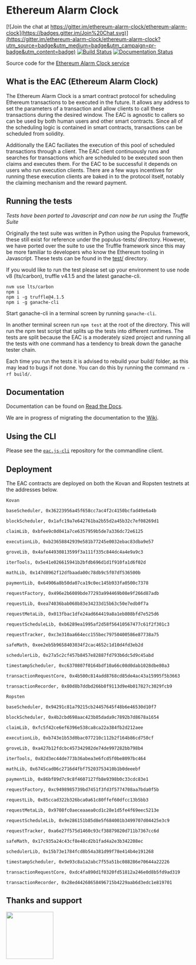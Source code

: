 # Ethereum Alarm Clock

[![Join the chat at https://gitter.im/ethereum-alarm-clock/ethereum-alarm-clock](https://badges.gitter.im/Join%20Chat.svg)](https://gitter.im/ethereum-alarm-clock/ethereum-alarm-clock?utm_source=badge&utm_medium=badge&utm_campaign=pr-badge&utm_content=badge)
[![Build Status](https://travis-ci.org/ethereum-alarm-clock/ethereum-alarm-clock.svg?branch=master)](https://travis-ci.org/chronologic/ethereum-alarm-clock)
[![Documentation Status](https://readthedocs.org/projects/ethereum-alarm-clock/badge/?version=latest)](http://ethereum-alarm-clock.readthedocs.io/en/latest/?badge=latest)


Source code for the [Ethereum Alarm Clock service](http://www.ethereum-alarm-clock.com/)

## What is the EAC (Ethereum Alarm Clock)

The Ethereum Alarm Clock is a smart contract protocol for scheduling Ethereum transactions 
to be executed in the future. It allows any address to set the parameters of a transaction and 
allow clients to call these transactions during the desired window. The EAC is agnostic to callers
so can be used by both human users and other smart contracts. Since all of the scheduling logic is 
contained in smart contracts, transactions can be scheduled from solidity.

Additionally the EAC faciliates the execution of this pool of scheduled transactions through a client. 
The EAC client continuously runs and searches for transactions which are scheduled to be executed soon 
then claims and executes them. For the EAC to be successful it depends on users who run execution clients. 
There are a few ways incentives for running these execution clients are baked in to the protocol itself, 
notably the claiming mechanism and the reward payment. 

## Running the tests

_Tests have been ported to Javascript and can now be run using the Truffle Suite_

Originally the test suite was written in Python using the Populus framework, these still exist for reference 
under the populus-tests/ directory. However, we have ported over the suite to use the Truffle framework since 
this may be more familiar to developers who know the Ethereum tooling in Javascript. These tests can be found in 
the [test/](test) directory.

If you would like to run the test please set up your environment to use node v8 (lts/carbon), truffle v4.1.5 and the latest ganache-cli.

```
nvm use lts/carbon
npm i
npm i -g truffle@4.1.5 
npm i -g ganache-cli
```

Start ganache-cli in a terminal screen by running `ganache-cli`.

In another terminal screen run `npm test` at the root of the directory. This will run the npm test script that 
splits up the tests into different runtimes. The tests are split because the EAC is a moderately sized project and 
running all the tests with one command has a tendency to break down the ganache tester chain.

Each time you run the tests it is advised to rebuild your build/ folder, as this may lead to bugs if not done. You 
can do this by running the command `rm -rf build/`.

## Documentation

Documentation can be found on [Read the Docs](https://ethereum-alarm-clock.readthedocs.io/en/latest/).

We are in progress of migrating the documentation to the [Wiki](https://github.com/ethereum-alarm-clock/ethereum-alarm-clock/wiki).

## Using the CLI

Please see the [`eac.js-cli`](https://github.com/ethereum-alarm-clock/eac.js-cli) repository for the commandline client.

## Deployment

The EAC contracts are deployed on both the Kovan and Ropsten testnets at the addresses below.

```
Kovan

baseScheduler, 0x36223956a45f658cc7ac4f2c4150bcfad49e6a4b

blockScheduler, 0x1afc19a7e642761ba2b55d2a45b32c7ef08269d1

claimLib, 0xbfee9c0d041a7ce6357959b5de7a336dc72e6125

executionLib, 0xb23658842939e581b77245e0032ebac83dba9e57

groveLib, 0x4afe44930813599f3a111f335c844dc4a4e9a9c3

iterTools, 0x5e41e026615941b2bfdb696d1d1f910fa1d6f02d

mathLib, 0x147d8962f12dfbaada00c78db9c5f07df536500b

paymentLib, 0x64906a8b50da07ca19c0ec145b933fa0500c7378

requestFactory, 0x496e2b6089bde77293a994469b08e9f266d87adb

requestLib, 0xea74036bab068b83e34233d15b63c50e7edb0f7a

requestMetaLib, 0x013fbac1dfe24ad664419a8a1eb808bfd7e525d6

requestScheduleLib, 0xb6289ea1995af2d58f56410567477c61f2f301c3

requestTracker, 0xc3e310aa664ecc155bec79750400586e87738a75

safeMath, 0xee2eb5b9658403034f2cac4652c1d10d4fd3eb2d

schedulerLib, 0x27a5c2cf457b8457e82887fd793b6dc5d9c45abd

timestampScheduler, 0xc6370807f0164bdf10a66c08d0dab1028dbe80a3

transactionRequestCore, 0x4b500c814add8768cd85de4ac43a15995f5b3663

transactionRecorder, 0x80d8b7ddbd266b8f9113d9e4b017827c3029fcb9
```

```
Ropsten

baseScheduler, 0x94291c81a79215cb24457645f48b6e46530d10f7

blockScheduler, 0x4b2cbd698aac423b85dada9c7892b7d8678a1654

claimLib, 0xfc5f42ce6ef6396e538ca8ca22a384fb2d212aee

executionLib, 0xb743e1b53d0bac077210c112b2f164b86cd750cf

groveLib, 0xa427b12fdcbc457342982de74de997282bb798b4

iterTools, 0x82d3ec44de773b36abea3e6fcd5f0be8097bc464

mathLib, 0x6745cad06c2716d4fbf75203753410b1b0deeebf

paymentLib, 0x86bf89d7c9c8f4607127fb8e9398b0c33cdc83e1

requestFactory, 0xc9498985739bd7451f3fd3f5774708aa7bda0f5b

requestLib, 0x85ccad322b326bca0a61c80ffef60dfcc13b5bb3

requestMetaLib, 0x9708fc0aeceaaea0cd1c28e1d5fe4f69eec5213e

requestScheduleLib, 0x9e286151b85d8e5f684001b3499707d04425e3c9

requestTracker, 0xa6e27f575d1460c93cf38879820d711b7367cc6d

safeMath, 0x17c935a24c43cf8e48cd2b1fad4a2e3b342208ec

schedulerLib, 0x15b73e1784fcd8b54a381d99f78e414b4e191268

timestampScheduler, 0x9e93c8a1a2abc7f55a51bc088286e70644a22226

transactionRequestCore, 0xdc4fa890d1f0320fd51812a246e0d8b5fd9ad319

transactionRecorder, 0x28ed44268658496715b4229aab6d3edc1e819701
```

## Thanks and support
[<img src="https://s3.amazonaws.com/chronologic.network/ChronoLogic_logo.svg" width="128px">](https://github.com/chronologic)
